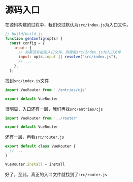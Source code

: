 # 源码入口

在源码构建的过程中，我们说过默认为`src/index.js`为入口文件。

```js
// build/build.js
function genConfig(opts) {
  const config = {
    input: {
      // 如果没有指定入口文件，则使用src/index.js为入口文件
      input: opts.input || resolve("src/index.js"),
      // ...
    },
  };
```

找到`src/index.js`文件

```js
import VueRouter from './entries/cjs'

export default VueRouter
```

很明显，入口还有一层，我们再找`src/entries/cjs`

```js
import VueRouter from '../router'

export default VueRouter
```

还有一层，再看`src/router.js`

```js
export default class VueRouter {
  // ...
}

VueRouter.install = install
```

好了，至此，真正的入口文件就找到了`src/router.js`
